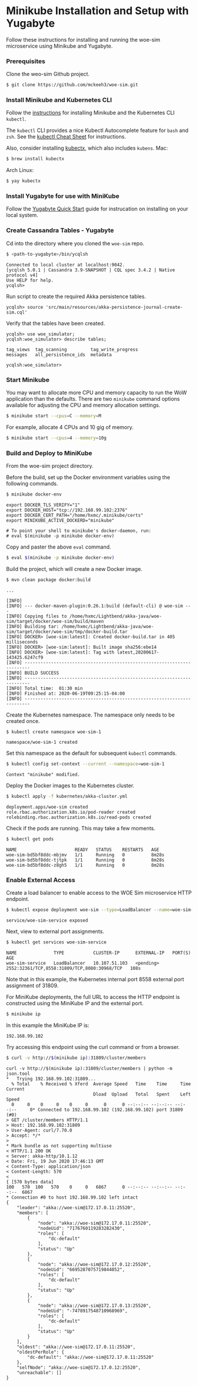 
# Minikube Installation and Setup with Yugabyte

Follow these instructions for installing and running the woe-sim microservice using Minikube and Yugabyte.

### Prerequisites

Clone the weo-sim Github project.

~~~bash
$ git clone https://github.com/mckeeh3/woe-sim.git
~~~

### Install Minikube and Kubernetes CLI

Follow the [instructions](https://kubernetes.io/docs/tasks/tools/install-minikube/) for installing Minikube and the Kubernetes CLI `kubectl`.

The `kubectl` CLI provides a nice Kubectl Autocomplete feature for `bash` and `zsh`.
See the [kubectl Cheat Sheet](https://kubernetes.io/docs/reference/kubectl/cheatsheet/#kubectl-autocomplete) for instructions.

Also, consider installing [kubectx](https://github.com/ahmetb/kubectx), which also includes `kubens`.
Mac:
~~~bash
$ brew install kubectx
~~~
Arch Linux:
~~~bash
$ yay kubectx
~~~

### Install Yugabyte for use with MiniKube

Follow the [Yugabyte Quick Start](https://docs.yugabyte.com/latest/quick-start/) guide for instrucation on installing on your local system.

### Create Cassandra Tables - Yugabyte

Cd into the directory where you cloned the `woe-sim` repo.

~~~bash
$ <path-to-yugabyte>/bin/ycqlsh
~~~

~~~
Connected to local cluster at localhost:9042.
[ycqlsh 5.0.1 | Cassandra 3.9-SNAPSHOT | CQL spec 3.4.2 | Native protocol v4]
Use HELP for help.
ycqlsh> 
~~~

Run script to create the required Akka persistence tables.

~~~
ycqlsh> source 'src/main/resources/akka-persistence-journal-create-sim.cql'
~~~

Verify that the tables have been created.

~~~
ycqlsh> use woe_simulator;
ycqlsh:woe_simulator> describe tables;

tag_views  tag_scanning         tag_write_progress
messages   all_persistence_ids  metadata          

ycqlsh:woe_simulator> 
~~~

### Start Minikube

You may want to allocate more CPU and memory capacity to run the WoW application than the defaults. There are two `minikube` command options available for adjusting the CPU and memory allocation settings.

~~~bash
$ minikube start --cpus=C --memory=M
~~~

For example, allocate 4 CPUs and 10 gig of memory.

~~~bash
$ minikube start --cpus=4 --memory=10g
~~~

### Build and Deploy to MiniKube

From the woe-sim project directory.

Before the build, set up the Docker environment variables using the following commands.
~~~bash
$ minikube docker-env
~~~
~~~
export DOCKER_TLS_VERIFY="1"
export DOCKER_HOST="tcp://192.168.99.102:2376"
export DOCKER_CERT_PATH="/home/hxmc/.minikube/certs"
export MINIKUBE_ACTIVE_DOCKERD="minikube"

# To point your shell to minikube's docker-daemon, run:
# eval $(minikube -p minikube docker-env)
~~~
Copy and paster the above `eval` command.
~~~bash
$ eval $(minikube -p minikube docker-env)
~~~

Build the project, which will create a new Docker image.
~~~bash
$ mvn clean package docker:build
~~~
~~~
...

[INFO]
[INFO] --- docker-maven-plugin:0.26.1:build (default-cli) @ woe-sim ---
[INFO] Copying files to /home/hxmc/Lightbend/akka-java/woe-sim/target/docker/woe-sim/build/maven
[INFO] Building tar: /home/hxmc/Lightbend/akka-java/woe-sim/target/docker/woe-sim/tmp/docker-build.tar
[INFO] DOCKER> [woe-sim:latest]: Created docker-build.tar in 405 milliseconds
[INFO] DOCKER> [woe-sim:latest]: Built image sha256:ebe14
[INFO] DOCKER> [woe-sim:latest]: Tag with latest,20200617-143425.6247cf9
[INFO] ------------------------------------------------------------------------
[INFO] BUILD SUCCESS
[INFO] ------------------------------------------------------------------------
[INFO] Total time:  01:30 min
[INFO] Finished at: 2020-06-19T09:25:15-04:00
[INFO] ------------------------------------------------------------------------
~~~

Create the Kubernetes namespace. The namespace only needs to be created once.
~~~bash
$ kubectl create namespace woe-sim-1
~~~
~~~
namespace/woe-sim-1 created
~~~

Set this namespace as the default for subsequent `kubectl` commands.
~~~bash
$ kubectl config set-context --current --namespace=woe-sim-1
~~~
~~~
Context "minikube" modified.
~~~

Deploy the Docker images to the Kubernetes cluster.
~~~bash
$ kubectl apply -f kubernetes/akka-cluster.yml
~~~
~~~
deployment.apps/woe-sim created
role.rbac.authorization.k8s.io/pod-reader created
rolebinding.rbac.authorization.k8s.io/read-pods created
~~~
Check if the pods are running. This may take a few moments.
~~~bash
$ kubectl get pods                                          
~~~
~~~
NAME                      READY   STATUS    RESTARTS   AGE
woe-sim-bd5bf8ddc-mbjmv   1/1     Running   0          8m28s
woe-sim-bd5bf8ddc-tjtpk   1/1     Running   0          8m28s
woe-sim-bd5bf8ddc-z8gh5   1/1     Running   0          8m28s
~~~

### Enable External Access

Create a load balancer to enable access to the WOE Sim microservice HTTP endpoint.

~~~bash
$ kubectl expose deployment woe-sim --type=LoadBalancer --name=woe-sim-service
~~~
~~~
service/woe-sim-service exposed
~~~

Next, view to external port assignments.

~~~bash
$ kubectl get services woe-sim-service
~~~
~~~
NAME              TYPE           CLUSTER-IP      EXTERNAL-IP   PORT(S)                                        AGE
woe-sim-service   LoadBalancer   10.107.51.103   <pending>     2552:32361/TCP,8558:31809/TCP,8080:30968/TCP   108s
~~~

Note that in this example, the Kubernetes internal port 8558 external port assignment of 31809.

For MiniKube deployments, the full URL to access the HTTP endpoint is constructed using the MiniKube IP and the external port.

~~~bash
$ minikube ip       
~~~
In this example the MiniKube IP is:
~~~
192.168.99.102
~~~
Try accessing this endpoint using the curl command or from a browser.
~~~bash
$ curl -v http://$(minikube ip):31809/cluster/members
~~~
~~~
curl -v http://$(minikube ip):31809/cluster/members | python -m json.tool
*   Trying 192.168.99.102:31809...
  % Total    % Received % Xferd  Average Speed   Time    Time     Time  Current
                                 Dload  Upload   Total   Spent    Left  Speed
  0     0    0     0    0     0      0      0 --:--:-- --:--:-- --:--:--     0* Connected to 192.168.99.102 (192.168.99.102) port 31809 (#0)
> GET /cluster/members HTTP/1.1
> Host: 192.168.99.102:31809
> User-Agent: curl/7.70.0
> Accept: */*
>
* Mark bundle as not supporting multiuse
< HTTP/1.1 200 OK
< Server: akka-http/10.1.12
< Date: Fri, 19 Jun 2020 17:46:13 GMT
< Content-Type: application/json
< Content-Length: 570
<
{ [570 bytes data]
100   570  100   570    0     0   6867      0 --:--:-- --:--:-- --:--:--  6867
* Connection #0 to host 192.168.99.102 left intact
{
    "leader": "akka://woe-sim@172.17.0.11:25520",
    "members": [
        {
            "node": "akka://woe-sim@172.17.0.11:25520",
            "nodeUid": "7176760119283282430",
            "roles": [
                "dc-default"
            ],
            "status": "Up"
        },
        {
            "node": "akka://woe-sim@172.17.0.12:25520",
            "nodeUid": "6695287075719844052",
            "roles": [
                "dc-default"
            ],
            "status": "Up"
        },
        {
            "node": "akka://woe-sim@172.17.0.13:25520",
            "nodeUid": "-7478917548710968969",
            "roles": [
                "dc-default"
            ],
            "status": "Up"
        }
    ],
    "oldest": "akka://woe-sim@172.17.0.11:25520",
    "oldestPerRole": {
        "dc-default": "akka://woe-sim@172.17.0.11:25520"
    },
    "selfNode": "akka://woe-sim@172.17.0.12:25520",
    "unreachable": []
}
~~~